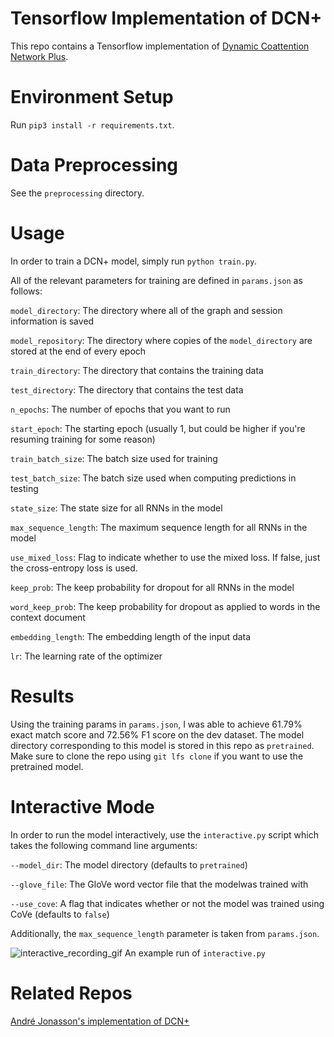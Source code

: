 # Tensorflow Implementation of DCN+
This repo contains a Tensorflow implementation of [Dynamic Coattention Network Plus](https://arxiv.org/abs/1711.00106).

# Environment Setup
Run `pip3 install -r requirements.txt`.

# Data Preprocessing 
See the `preprocessing` directory.

# Usage
In order to train a DCN+ model, simply run `python train.py`.

All of the relevant parameters for training are defined in `params.json` as follows:

`model_directory`: The directory where all of the graph and session information is saved

`model_repository`: The directory where copies of the `model_directory` are stored at the end of every epoch

`train_directory`: The directory that contains the training data

`test_directory`: The directory that contains the test data

`n_epochs`: The number of epochs that you want to run

`start_epoch`: The starting epoch (usually 1, but could be higher if you're resuming training for some reason)

`train_batch_size`: The batch size used for training

`test_batch_size`: The batch size used when computing predictions in testing

`state_size`: The state size for all RNNs in the model

`max_sequence_length`: The maximum sequence length for all RNNs in the model

`use_mixed_loss`: Flag to indicate whether to use the mixed loss. If false, just the cross-entropy loss is used.

`keep_prob`: The keep probability for dropout for all RNNs in the model

`word_keep_prob`: The keep probability for dropout as applied to words in the context document

`embedding_length`: The embedding length of the input data

`lr`: The learning rate of the optimizer

# Results
Using the training params in `params.json`, I was able to achieve 61.79% exact match score and 72.56% F1 score on the dev dataset. The model directory corresponding to this model is stored in this repo as `pretrained`. Make sure to clone the repo using `git lfs clone` if you want to use the pretrained model.

# Interactive Mode
In order to run the model interactively, use the `interactive.py` script which takes the following command line arguments:

`--model_dir`: The model directory (defaults to `pretrained`)

`--glove_file`: The GloVe word vector file that the modelwas trained with

`--use_cove`: A flag that indicates whether or not the model was trained using CoVe (defaults to `false`)

Additionally, the `max_sequence_length` parameter is taken from `params.json`.

![interactive_recording_gif](./assets/interactive_recording.gif)
An example run of `interactive.py`

# Related Repos
[André Jonasson's implementation of DCN+](https://github.com/andrejonasson/dynamic-coattention-network-plus)
